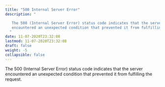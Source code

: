 ```yaml
---
title: "500 Internal Server Error"
description: "

   The 500 (Internal Server Error) status code indicates that the server
   encountered an unexpected condition that prevented it from fulfilling
  "
date: 11-07-2020T23:32:08
lastmod: 11-07-2020T23:32:08
draft: false
weight: -5
collapsible: false
---
```



   The 500 (Internal Server Error) status code indicates that the server
   encountered an unexpected condition that prevented it from fulfilling
   the request.


                                                